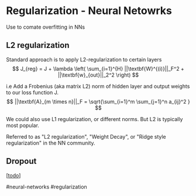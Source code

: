 # Regularization - Neural Netowrks

Use to comate overfitting in NNs

## L2 regularization
Standard approach is to apply L2-regularization to certain layers
$$ J_{reg} = J + \lambda \left( \sum_{i=1}^{H} ||\textbf{W}^{(i)}||_F^2 + ||\textbf{w}_{out}||_2^2 \right) $$

i.e Add a Frobenius (aka matrix L2) norm of hidden layer and output weights to our loss function J.
$$ ||\textbf{A}_{m \times n}||_F = \sqrt{\sum_{i=1}^m \sum_{j=1}^n a_{ij}^2 } $$

We could also use L1 regularization, or different norms. But L2 is typically most popular.

Referred to as "L2 regularization", "Weight Decay", or "Ridge style regularization" in the NN community.

## Dropout
[[todo]]

#neural-networks #regularization

[//begin]: # "Autogenerated link references for markdown compatibility"
[todo]: ../../todo.md "TODOs"
[//end]: # "Autogenerated link references"